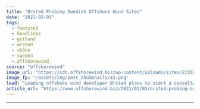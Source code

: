 ```yaml
---
title: "Ørsted Probing Swedish Offshore Wind Sites"
date: "2021-02-03"
tags: 
  - featured
  - headlines
  - gotland
  - ørsted
  - skåne
  - sweden
  - offshorewind
source: "offshorewind"
image_url: "https://cdn.offshorewind.biz/wp-content/uploads/sites/2/2021/02/03093008/Orsted-Probing-Swedish-Offshore-Wind-Projects.png"
image_fp: "/assets/img/post_thumbnails/43.png"
lead: "Leading offshore wind developer Ørsted plans to start a consultation process on the Skåne"
article_url: "https://www.offshorewind.biz/2021/02/03/orsted-probing-swedish-offshore-wind-sites/"
---
```


---
